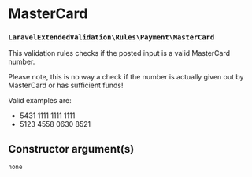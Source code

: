 # MasterCard
### `LaravelExtendedValidation\Rules\Payment\MasterCard`

This validation rules checks if the posted input is a valid MasterCard number.

Please note, this is no way a check if the number is actually given out by MasterCard or has sufficient funds!

Valid examples are:

- 5431 1111 1111 1111
- 5123 4558 0630 8521

## Constructor argument(s)

```php
none
```
